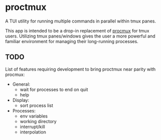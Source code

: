 # proctmux

A TUI utility for running multiple commands in parallel within tmux panes.

This app is intended to be a drop-in replacement of [procmux](https://github.com/napisani/procmux) for tmux users. Utilizing tmux panes/windows gives the user a more powerful and familiar environment for managing their long-running processes.

## TODO

List of features requiring development to bring proctmux near parity with procmux:

- General:
    - wait for processes to end on quit
    - help
- Display:
    - sort process list
- Processes:
    - env variables
    - working directory
    - interrupt/kill
    - interpolation
